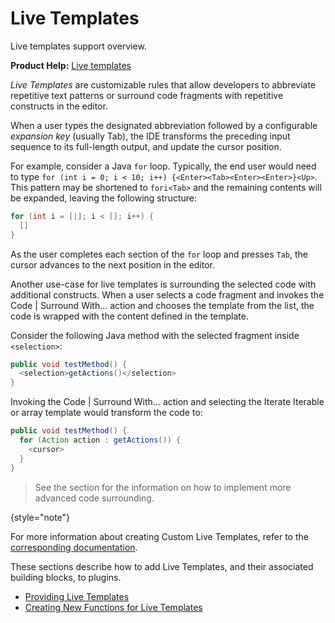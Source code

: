 # Live Templates

<!-- Copyright 2000-2023 JetBrains s.r.o. and other contributors. Use of this source code is governed by the Apache 2.0 license that can be found in the LICENSE file. -->

<link-summary>Live templates support overview.</link-summary>

<tldr>

**Product Help:** [Live templates](https://www.jetbrains.com/help/idea/using-live-templates.html)

</tldr>

*Live Templates* are customizable rules that allow developers to abbreviate repetitive text patterns or surround code fragments with repetitive constructs in the editor.

When a user types the designated abbreviation followed by a configurable *expansion key* (usually <shortcut>Tab</shortcut>), the IDE transforms the preceding input sequence to its full-length output, and update the cursor position.

For example, consider a Java `for` loop.
Typically, the end user would need to type `for (int i = 0; i < 10; i++) {<Enter><Tab><Enter><Enter>}<Up>`.
This pattern may be shortened to `fori<Tab>` and the remaining contents will be expanded, leaving the following structure:

```java
for (int i = [|]; i < []; i++) {
  []
}
```

As the user completes each section of the `for` loop and presses `Tab`, the cursor advances to the next position in the editor.

Another use-case for live templates is surrounding the selected code with additional constructs.
When a user selects a code fragment and invokes the <ui-path>Code | Surround With...</ui-path> action and chooses the template from the list, the code is wrapped with the content defined in the template.

Consider the following Java method with the selected fragment inside `<selection>`:

```java
public void testMethod() {
  <selection>getActions()</selection>
}
```

Invoking the <ui-path>Code | Surround With...</ui-path> action and selecting the <control>Iterate Iterable or array</control> template would transform the code to:

```java
public void testMethod() {
  for (Action action : getActions()) {
    <cursor>
  }
}
```

> See the [](surround_with.md) section for the information on how to implement more advanced code surrounding.
>
{style="note"}

For more information about creating Custom Live Templates, refer to the [corresponding documentation](https://www.jetbrains.com/idea/help/creating-and-editing-live-templates.html).

These sections describe how to add Live Templates, and their associated building blocks, to plugins.
 * [Providing Live Templates](template_support.md)
 * [Creating New Functions for Live Templates](new_macros.md)
